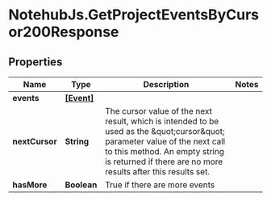 # NotehubJs.GetProjectEventsByCursor200Response

## Properties

| Name           | Type                    | Description                                                                                                                                                                                                                     | Notes |
| -------------- | ----------------------- | ------------------------------------------------------------------------------------------------------------------------------------------------------------------------------------------------------------------------------- | ----- |
| **events**     | [**[Event]**](Event.md) |                                                                                                                                                                                                                                 |
| **nextCursor** | **String**              | The cursor value of the next result, which is intended to be used as the \&quot;cursor\&quot; parameter value of the next call to this method. An empty string is returned if there are no more results after this results set. |
| **hasMore**    | **Boolean**             | True if there are more events                                                                                                                                                                                                   |
